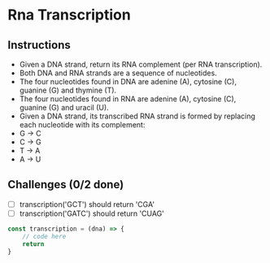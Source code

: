 # Rna Transcription

## Instructions
- Given a DNA strand, return its RNA complement (per RNA transcription).
- Both DNA and RNA strands are a sequence of nucleotides.
- The four nucleotides found in DNA are adenine (A), cytosine (C), guanine (G) and thymine (T).
- The four nucleotides found in RNA are adenine (A), cytosine (C), guanine (G) and uracil (U).
- Given a DNA strand, its transcribed RNA strand is formed by replacing each nucleotide with its complement:
- G -> C
- C -> G
- T -> A
- A -> U

## Challenges (0/2 done)
- [ ] transcription('GCT') should return 'CGA'
- [ ] transcription('GATC') should return 'CUAG'

```js
const transcription = (dna) => {
	// code here
	return
}
```
